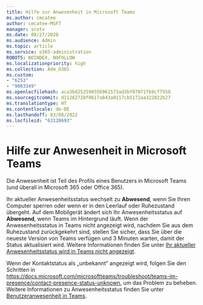 ```yaml
---
title: Hilfe zur Anwesenheit in Microsoft Teams
ms.author: cmcatee
author: cmcatee-MSFT
manager: scotv
ms.date: 08/27/2020
ms.audience: Admin
ms.topic: article
ms.service: o365-administration
ROBOTS: NOINDEX, NOFOLLOW
ms.localizationpriority: high
ms.collection: Adm_O365
ms.custom:
- "6253"
- "9003349"
ms.openlocfilehash: aca3bd252590356961573ad3bf07071fb9cf7558
ms.sourcegitcommit: d11262728f0617a843a0117cb5172aa322022b27
ms.translationtype: HT
ms.contentlocale: de-DE
ms.lasthandoff: 03/08/2022
ms.locfileid: "63128693"
---
```

# <a name="help-with-presence-in-microsoft-teams"></a>Hilfe zur Anwesenheit in Microsoft Teams

Die Anwesenheit ist Teil des Profils eines Benutzers in Microsoft Teams (und überall in Microsoft 365 oder Office 365). 

Ihr aktueller Anwesenheitsstatus wechselt zu **Abwesend**, wenn Sie Ihren Computer sperren oder wenn er in den Leerlauf oder Ruhezustand übergeht. Auf dem Mobilgerät ändert sich Ihr Anwesenheitsstatus auf **Abwesend**, wenn Teams im Hintergrund läuft. Wenn der Anwesenheitsstatus in Teams nicht angezeigt wird, nachdem Sie aus dem Ruhezustand zurückgekehrt sind, stellen Sie sicher, dass Sie über die neueste Version von Teams verfügen und 3 Minuten warten, damit der Status aktualisiert wird. Weitere Informationen finden Sie unter [Ihr aktueller Anwesenheitsstatus wird in Teams nicht angezeigt](https://docs.microsoft.com/microsoftteams/troubleshoot/teams-im-presence/presence-not-show-actual-status).

Wenn der Kontaktstatus als „unbekannt“ angezeigt wird, folgen Sie den Schritten in https://docs.microsoft.com/microsoftteams/troubleshoot/teams-im-presence/contact-presence-status-unknown, um das Problem zu beheben.
Weitere Informationen zu Anwesenheitsstatus finden Sie unter [Benutzeranwesenheit in Teams](https://docs.microsoft.com/microsoftteams/presence-admins).

